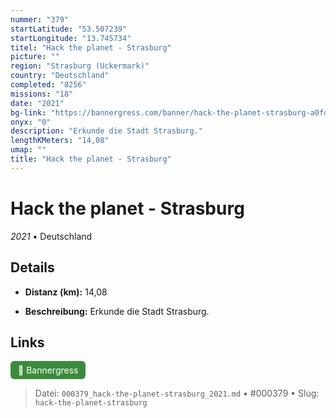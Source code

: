 ```yaml
---
nummer: "379"
startLatitude: "53.507239"
startLongitude: "13.745734"
titel: "Hack the planet - Strasburg"
picture: ""
region: "Strasburg (Uckermark)"
country: "Deutschland"
completed: "8256"
missions: "18"
date: "2021"
bg-link: "https://bannergress.com/banner/hack-the-planet-strasburg-a0fd"
onyx: "0"
description: "Erkunde die Stadt Strasburg."
lengthKMeters: "14,08"
umap: ""
title: "Hack the planet - Strasburg"
---
```

# Hack the planet - Strasburg

*2021* • Deutschland



## Details
- **Distanz (km):** 14,08



- **Beschreibung:** Erkunde die Stadt Strasburg.


## Links
<div style="margin-top: 0.5em;">
<a href="https://bannergress.com/banner/hack-the-planet-strasburg-a0fd" target="_blank" style="display:inline-block;margin-right:8px;padding:6px 12px;background-color:#3c8b3c;color:white;text-decoration:none;border-radius:6px;">🔗 Bannergress</a>

</div>


> Datei: `000379_hack-the-planet-strasburg_2021.md` • #000379 • Slug: `hack-the-planet-strasburg`
